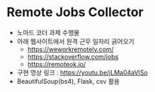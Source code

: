 # Remote Jobs Collector

+ 노마드 코더 과제 수행물
+ 아래 웹사이트에서 원격 근무 일자리 긁어오기
   + https://weworkremotely.com/
   + https://stackoverflow.com/jobs
   + https://remoteok.io/
+ 구현 영상 링크 : https://youtu.be/jLMa04aVlSo
+ BeautifulSoup(bs4), Flask, csv 활용
